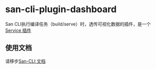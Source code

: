 # san-cli-plugin-dashboard

San CLI执行编译任务（build/serve）时，透传可视化数据的插件，是一个 [Service 插件](https://ecomfe.github.io/san-cli/#/srv-plugin)

## 使用文档

请移步[San-CLI 文档](https://ecomfe.github.io/san-cli)
